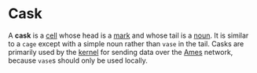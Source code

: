 # Cask

A **cask** is a [cell](/glossary/cell) whose head is a [mark](/glossary/mark) and whose tail is a [noun](/glossary/noun). It is similar to a `cage` except with a simple noun rather than `vase` in the tail. Casks are primarily used by the [kernel](/glossary/kernel) for sending data over the [Ames](/glossary/ames) network, because `vase`s should only be used locally.
